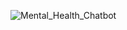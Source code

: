 ![Mental_Health_Chatbot](https://github.com/user-attachments/assets/2df5a59b-6fe9-4cef-9568-2aca43e9020d)
